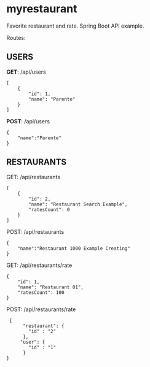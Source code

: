 # myrestaurant
Favorite restaurant and rate. Spring Boot API example.

Routes:

USERS
------------------
**GET**: /api/users
```
[
    {
        "id": 1,
        "name": "Parente"
    }
]
```

**POST**: /api/users
```
{
	"name":"Parente"
}
```

RESTAURANTS
------------------
GET: /api/restaurants
```
[
    {
        "id": 2,
        "name": "Restaurant Search Example",
        "ratesCount": 0
    }
]
```
POST: /api/restaurants
```
{
	"name":"Restaurant 1000 Example Creating"
}
```

GET: /api/restaurants/rate
```
{
    "id": 1,
    "name": "Restaurant 01",
    "ratesCount": 100
}
```
POST: /api/restaurants/rate
```
 {
      "restaurant": {
        "id" : "2"
      },
     "user": {
        "id" : "1"
      }
}
```
